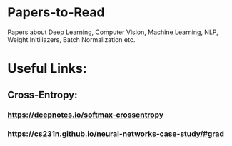 # Papers-to-Read
Papers about Deep Learning, Computer Vision, Machine Learning, NLP, Weight Initiliazers, Batch Normalization etc. 

# Useful Links:

## Cross-Entropy: 
### https://deepnotes.io/softmax-crossentropy
### https://cs231n.github.io/neural-networks-case-study/#grad
